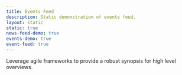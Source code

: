 ```yaml
---
title: Events Feed
description: Static demonstration of events feed.
layout: static
static: true
news-feed-demo: true
events-demo: true
event-feed: true
---
```


Leverage agile frameworks to provide a robust synopsis for high level overviews. 

